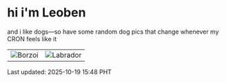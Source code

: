 # hi i'm Leoben

and i like dogs—so have some random dog pics that change whenever my CRON feels like it

|  |  |
|--------|----------|
| ![Borzoi](https://random-dog-vercel.vercel.app/api/random-borzoi?v=1760860130) | ![Labrador](https://random-dog-vercel.vercel.app/api/random-labrador?v=1760860130) |

Last updated: 2025-10-19 15:48 PHT
